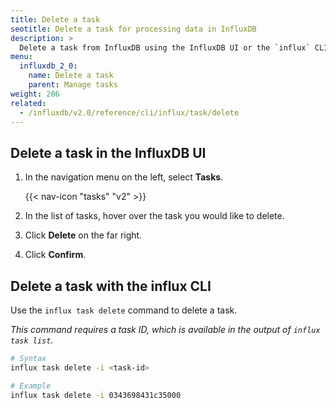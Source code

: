 ```yaml
---
title: Delete a task
seotitle: Delete a task for processing data in InfluxDB
description: >
  Delete a task from InfluxDB using the InfluxDB UI or the `influx` CLI.
menu:
  influxdb_2_0:
    name: Delete a task
    parent: Manage tasks
weight: 206
related:
  - /influxdb/v2.0/reference/cli/influx/task/delete
---
```


## Delete a task in the InfluxDB UI
1. In the navigation menu on the left, select **Tasks**.

    {{< nav-icon "tasks" "v2" >}}

2. In the list of tasks, hover over the task you would like to delete.
3. Click **Delete** on the far right.
4. Click **Confirm**.


## Delete a task with the influx CLI
Use the `influx task delete` command to delete a task.

_This command requires a task ID, which is available in the output of `influx task list`._

```sh
# Syntax
influx task delete -i <task-id>

# Example
influx task delete -i 0343698431c35000
```
